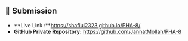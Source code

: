 ## 🔗 Submission
- **Live Link :**https://shafiul2323.github.io/PHA-8/
- **GitHub Private Repository:** https://github.com/JannatMollah/PHA-8